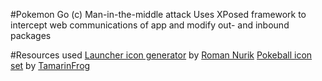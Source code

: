 #Pokemon Go (c) Man-in-the-middle attack
Uses XPosed framework to intercept web communications of app and modify out- and inbound packages

#Resources used
[Launcher icon generator](https://romannurik.github.io/AndroidAssetStudio/index.html) by [Roman Nurik](https://github.com/romannurik)
[Pokeball icon set](http://tamarinfrog.deviantart.com/art/All-Poke-Balls-Free-Icons-368996730) by [TamarinFrog](http://tamarinfrog.deviantart.com/)
